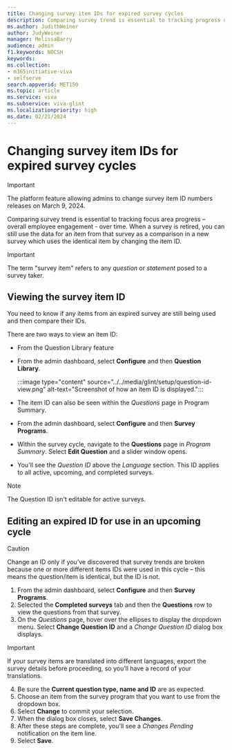 ```yaml
---
title: Changing survey item IDs for expired survey cycles
description: Comparing survey trend is essential to tracking progress over time. When a survey is retired, you can still use the data for an item from that survey as a comparison in a new survey which uses the identical item, by changing the item ID. 
ms.author: JudithWeiner
author: JudyWeiner
manager: MelissaBarry
audience: admin
f1.keywords: NOCSH
keywords: 
ms.collection:  
- m365initiative-viva
- selfserve 
search.appverid: MET150 
ms.topic: article
ms.service: viva
ms.subservice: viva-glint
ms.localizationpriority: high
ms.date: 02/21/2024
---
```


# Changing survey item IDs for expired survey cycles

> [!IMPORTANT]
> The platform feature allowing admins to change survey item ID numbers releases on March 9, 2024.

Comparing survey trend is essential to tracking focus area progress – overall employee engagement - over time. When a survey is retired, you can still use the data for an item from that survey as a comparison in a new survey which uses the identical item by changing the item ID. 

> [!IMPORTANT]
> The term "survey item" refers to any *question* or *statement* posed to a survey taker. 

## Viewing the survey item ID

You need to know if any items from an expired survey are still being used and then compare their IDs.

There are two ways to view an item ID:

-	From the Question Library feature
  - From the admin dashboard, select **Configure** and then **Question Library**.

    :::image type="content" source="../../media/glint/setup/question-id-view.png" alt-text="Screenshot of how an item ID is displayed.":::

-	The item ID can also be seen within the *Questions* page in Program Summary.
  - From the admin dashboard, select **Configure** and then **Survey Programs**.
  - Within the survey cycle, navigate to the **Questions** page in *Program Summary*. Select **Edit Question** and a slider window opens.
  - You'll see the *Question ID* above the *Language* section. This ID applies to all active, upcoming, and completed surveys. 

> [!NOTE]
> The Question ID isn't editable for active surveys.

## Editing an expired ID for use in an upcoming cycle

> [!CAUTION]
> Change an ID only if you’ve discovered that survey trends are broken because one or more different items IDs were used in this cycle – this means the question/item is identical, but the ID is not. 


1. From the admin dashboard, select **Configure** and then **Survey Programs**.
1. Selected the **Completed surveys** tab and then the **Questions** row to view the questions from that survey.
1. On the *Questions* page, hover over the ellipses to display the dropdown menu. Select **Change Question ID** and a *Change Question ID* dialog box displays.
   
> [!IMPORTANT]
> If your survey items are translated into different languages, export the survey details before proceeding, so you’ll have a record of your translations.

4. Be sure the **Current question type, name and ID** are as expected.
1. Choose an item from the survey program that you want to use from the dropdown box.
1. Select **Change** to commit your selection. 
1. When the dialog box closes, select **Save Changes**. 
1. After these steps are complete, you'll see a *Changes Pending* notification on the item line. 
1. Select **Save**.
